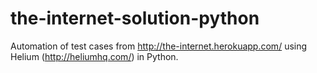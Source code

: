 the-internet-solution-python
============================

Automation of test cases from http://the-internet.herokuapp.com/ using Helium (http://heliumhq.com/) in Python.
